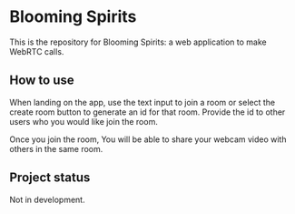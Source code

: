 # Blooming Spirits

This is the repository for Blooming Spirits: a web application to make WebRTC calls.

## How to use

When landing on the app, use the text input to join a room or select the create room button to generate an id for that room.
Provide the id to other users who you would like join the room.

Once you join the room, You will be able to share your webcam video with others in the same room.

## Project status

Not in development.
